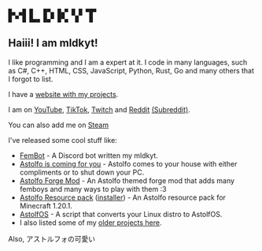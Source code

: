 ```
█▄ ▄█ █   █▀▄ █▄▀ █ █ ▀█▀
█ ▀ █ █▄▄ █▄▀ █▀▄  █   █
```

## Haiii! I am mldkyt!

I like programming and I am a expert at it. I code in many languages, such as C#, C++, HTML, CSS, JavaScript, Python, Rust, Go and many others that I forgot to list.

I have a [website with my projects](https://mldkyt.com/).

I am on [YouTube](https://youtube.com/@programmer.astolfo), [TikTok](https://tiktok.com/@mldkyt), [Twitch](https://twitch.tv/programmerastolfo) and [Reddit](https://reddit.com/u/MLDKYT) [(Subreddit)](https://reddit.com/r/mldkyt).

You can also add me on [Steam](https://steamcommunity.com/id/mldkyt/)

I've released some cool stuff like:

- [FemBot](https://mldkyt.com/fembot) - A Discord bot written my mldkyt.
- [Astolfo is coming for you](https://github.com/mldkyt/AstolfoIsComingForYou/releases) - Astolfo comes to your house with either compliments or to shut down your PC.
- [Astolfo Forge Mod](https://github.com/mldkyt/AstolfoForge/releases) - An Astolfo themed forge mod that adds many femboys and many ways to play with them :3
- [Astolfo Resource pack](https://github.com/mldkyt/AstolfoResourcePack) ([installer](https://github.com/mldkyt/AstolfoResourcePackInstaller/releases/)) - An Astolfo resource pack for Minecraft 1.20.1.
- [AstolfOS](https://github.com/mldkyt/AstolfOS/wiki/) - A script that converts your Linux distro to AstolfOS.
- I also listed some of my [older projects here](https://mldkyt.com/project/olderprojects).

Also, アストルフォの可愛い
